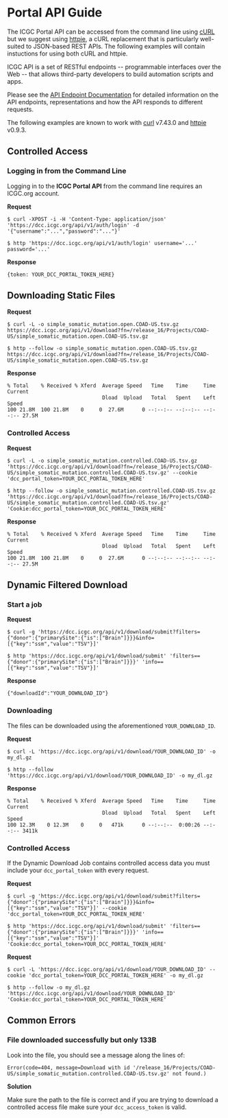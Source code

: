 # Portal API Guide

The ICGC Portal API can be accessed from the command line using [cURL][1] but we suggest using [httpie][2], a cURL replacement that is particularly well-suited to JSON-based REST APIs. The following examples will contain instuctions for using both cURL and httpie.

ICGC API is a set of RESTful endpoints -- programmable interfaces over the Web -- that allows third-party developers to build automation scripts and apps.

Please see the [API Endpoint Documentation](/portal/api-endpoints/) for detailed information on the API endpoints, representations and how the API responds to different requests.

The following examples are known to work with [curl](https://curl.haxx.se/) v7.43.0 and [httpie](https://github.com/jkbrzt/httpie#http-method) v0.9.3.

## Controlled Access

### Logging in from the Command Line

Logging in to the **ICGC Portal API** from the command line requires an ICGC.org account.

**Request**

```
$ curl -XPOST -i -H 'Content-Type: application/json' 'https://dcc.icgc.org/api/v1/auth/login' -d '{"username":"...","password":"..."}'

$ http 'https://dcc.icgc.org/api/v1/auth/login' username='...' password='...'
```
**Response**

```
{token: YOUR_DCC_PORTAL_TOKEN_HERE}
```

## Downloading Static Files

**Request**

```
$ curl -L -o simple_somatic_mutation.open.COAD-US.tsv.gz https://dcc.icgc.org/api/v1/download?fn=/release_16/Projects/COAD-US/simple_somatic_mutation.open.COAD-US.tsv.gz

$ http --follow -o simple_somatic_mutation.open.COAD-US.tsv.gz https://dcc.icgc.org/api/v1/download?fn=/release_16/Projects/COAD-US/simple_somatic_mutation.open.COAD-US.tsv.gz
```
**Response**

```
% Total    % Received % Xferd  Average Speed   Time    Time     Time     Current
                               Dload  Upload   Total   Spent    Left     Speed
100 21.8M  100 21.8M    0     0  27.6M      0 --:--:-- --:--:-- --:--:-- 27.5M
```

### Controlled Access

**Request**

```
$ curl -L -o simple_somatic_mutation.controlled.COAD-US.tsv.gz 'https://dcc.icgc.org/api/v1/download?fn=/release_16/Projects/COAD-US/simple_somatic_mutation.controlled.COAD-US.tsv.gz' --cookie 'dcc_portal_token=YOUR_DCC_PORTAL_TOKEN_HERE'

$ http --follow -o simple_somatic_mutation.controlled.COAD-US.tsv.gz 'https://dcc.icgc.org/api/v1/download?fn=/release_16/Projects/COAD-US/simple_somatic_mutation.controlled.COAD-US.tsv.gz' 'Cookie:dcc_portal_token=YOUR_DCC_PORTAL_TOKEN_HERE'
```
**Response**

```
% Total    % Received % Xferd  Average Speed   Time    Time     Time     Current
                               Dload  Upload   Total   Spent    Left     Speed
100 21.8M  100 21.8M    0     0  27.6M      0 --:--:-- --:--:-- --:--:-- 27.5M
```

## Dynamic Filtered Download

### Start a job

**Request**

```
$ curl -g 'https://dcc.icgc.org/api/v1/download/submit?filters={"donor":{"primarySite":{"is":["Brain"]}}}&info=[{"key":"ssm","value":"TSV"}]'

$ http 'https://dcc.icgc.org/api/v1/download/submit' 'filters=={"donor":{"primarySite":{"is":["Brain"]}}}' 'info==[{"key":"ssm","value":"TSV"}]'
```

**Response**

```
{"downloadId":"YOUR_DOWNLOAD_ID"}
```

### Downloading

The files can be downloaded using the aforementioned `YOUR_DOWNLOAD_ID`.

**Request**

```
$ curl -L 'https://dcc.icgc.org/api/v1/download/YOUR_DOWNLOAD_ID' -o my_dl.gz

$ http --follow 'https://dcc.icgc.org/api/v1/download/YOUR_DOWNLOAD_ID' -o my_dl.gz
```

**Response**

```
% Total    % Received % Xferd  Average Speed   Time    Time     Time     Current
                               Dload  Upload   Total   Spent    Left     Speed
100 12.3M    0 12.3M    0     0   471k      0 --:--:--  0:00:26 --:--:-- 3411k
```

### Controlled Access

If the Dynamic Download Job contains controlled access data you must include your `dcc_portal_token` with every request.

**Request**

```
$ curl -g 'https://dcc.icgc.org/api/v1/download/submit?filters={"donor":{"primarySite":{"is":["Brain"]}}}&info=[{"key":"ssm","value":"TSV"}]' --cookie 'dcc_portal_token=YOUR_DCC_PORTAL_TOKEN_HERE'

$ http 'https://dcc.icgc.org/api/v1/download/submit' 'filters=={"donor":{"primarySite":{"is":["Brain"]}}}' 'info==[{"key":"ssm","value":"TSV"}]' 'Cookie:dcc_portal_token=YOUR_DCC_PORTAL_TOKEN_HERE'
```

**Request**

```
$ curl -L 'https://dcc.icgc.org/api/v1/download/YOUR_DOWNLOAD_ID' --cookie 'dcc_portal_token=YOUR_DCC_PORTAL_TOKEN_HERE' -o my_dl.gz

$ http --follow -o my_dl.gz 'https://dcc.icgc.org/api/v1/download/YOUR_DOWNLOAD_ID' 'Cookie:dcc_portal_token=YOUR_DCC_PORTAL_TOKEN_HERE'
```

## Common Errors

### File downloaded successfully but only 133B

Look into the file, you should see a message along the lines of:

```
Error(code=404, message=Download with id '/release_16/Projects/COAD-US/simple_somatic_mutation.controlled.COAD-US.tsv.gz' not found.)
```

**Solution**

Make sure the path to the file is correct and if you are trying to download a controlled access file make sure your `dcc_access_token` is valid.

[1]: https://curl.haxx.se/docs/manpage.html
[2]: https://github.com/jakubroztocil/httpie
